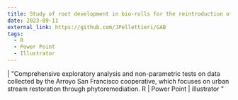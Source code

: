 ```yaml
---
title: Study of root development in bio-rolls for the reintroduction of aquatic plants in urban streams.
date: 2023-09-11
external_link: https://github.com/JPellettieri/GAB
tags:
  - R
  - Power Point
  - Illustrator
---
```

|
"Comprehensive exploratory analysis and non-parametric tests on data collected by the Arroyo San Francisco cooperative, which focuses on urban stream restoration through phytoremediation.
R  |  Power Point  |   illustrator  "
<!--more-->
